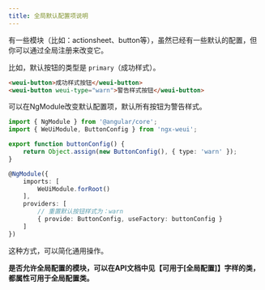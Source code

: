 ```yaml
---
title: 全局默认配置项说明
---
```


有一些模块（比如：actionsheet、button等），虽然已经有一些默认的配置，但你可以通过全局注册来改变它。

比如，默认按钮的类型是 `primary`（成功样式）。

```html
<weui-button>成功样式按钮</weui-button>
<weui-button weui-type="warn">警告样式按钮</weui-button>
```

可以在NgModule改变默认配置项，默认所有按钮为警告样式。

```typescript
import { NgModule } from '@angular/core';
import { WeUiModule, ButtonConfig } from 'ngx-weui';

export function buttonConfig() {
    return Object.assign(new ButtonConfig(), { type: 'warn' });
}

@NgModule({
    imports: [
        WeUiModule.forRoot()
    ],
    providers: [
        // 重置默认按钮样式为：warn
        { provide: ButtonConfig, useFactory: buttonConfig }
    ]
})
```

这种方式，可以简化通用操作。

**是否允许全局配置的模块，可以在API文档中见【可用于[全局配置]】字样的类，都属性可用于全局配置类。**
